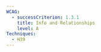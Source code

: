 ```yaml
---
WCAG:
  - successCriterion: 1.3.1
    title: Info and Relationships
    level: A
Techniques:
  - H39
---
```

